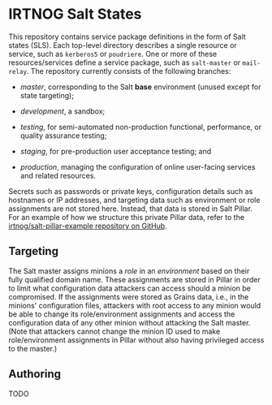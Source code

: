 # IRTNOG Salt States

This repository contains service package definitions in the form of
Salt states (SLS).  Each top-level directory describes a single
resource or service, such as `kerberos5` or `poudriere`.  One or more
of these resources/services define a service package, such as
`salt-master` or `mail-relay`.  The repository currently consists of
the following branches:

- *master*, corresponding to the Salt **base** environment (unused
  except for state targeting);

- *development*, a sandbox;

- *testing*, for semi-automated non-production functional,
  performance, or quality assurance testing;

- *staging*, for pre-production user acceptance testing; and

- *production*, managing the configuration of online user-facing
  services and related resources.

Secrets such as passwords or private keys, configuration details such
as hostnames or IP addresses, and targeting data such as environment
or role assignments are not stored here.  Instead, that data is stored
in Salt Pillar.  For an example of how we structure this private
Pillar data, refer to the
[irtnog/salt-pillar-example repository on GitHub](https://github.com/irtnog/salt-pillar-example).

## Targeting

The Salt master assigns minions a *role* in an *environment* based on
their fully qualified domain name.  These assignments are stored in
Pillar in order to limit what configuration data attackers can access
should a minion be compromised.  If the assignments were stored as
Grains data, i.e., in the minions' configuration files, attackers with
root access to any minion would be able to change its role/environment
assignments and access the configuration data of any other minion
without attacking the Salt master.  (Note that attackers cannot change
the minion ID used to make role/environment assignments in Pillar
without also having privileged access to the master.)

## Authoring

TODO
